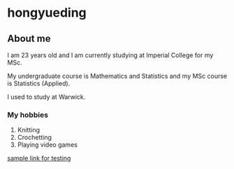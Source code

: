 # hongyueding
## About me
I am 23 years old and I am currently studying at Imperial College for my MSc.

My undergraduate course is Mathematics and Statistics and my MSc course is Statistics (Applied).

I used to study at Warwick.
### My hobbies
1. Knitting
2. Crochetting
3. Playing video games

[sample link for testing](https://www.example.com)
